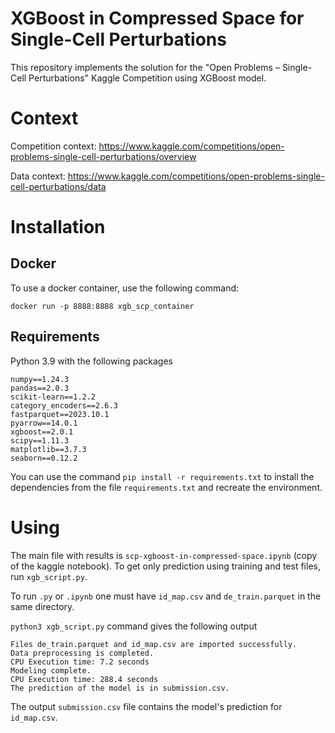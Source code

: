 # XGBoost in Compressed Space for Single-Cell Perturbations
This repository implements the solution for the "Open Problems – Single-Cell Perturbations" Kaggle Competition
using XGBoost model. 

# Context
Competition context: https://www.kaggle.com/competitions/open-problems-single-cell-perturbations/overview

Data context: https://www.kaggle.com/competitions/open-problems-single-cell-perturbations/data


# Installation

## Docker

To use a docker container, use the following command:

```
docker run -p 8888:8888 xgb_scp_container
```

## Requirements 


Python 3.9 with the following packages

```
numpy==1.24.3
pandas==2.0.3
scikit-learn==1.2.2
category_encoders==2.6.3
fastparquet==2023.10.1
pyarrow==14.0.1
xgboost==2.0.1
scipy==1.11.3
matplotlib==3.7.3
seaborn==0.12.2
```
You can use the command `pip install -r requirements.txt` to install the dependencies from the file `requirements.txt` and recreate the environment.

# Using 

The main file with results is `scp-xgboost-in-compressed-space.ipynb`  (copy of the kaggle notebook). 
To get only prediction using training and test files, run `xgb_script.py`. 

To run `.py` or `.ipynb` one must have `id_map.csv` and `de_train.parquet` in the same directory.


`python3 xgb_script.py` command gives the following output 


```
Files de_train.parquet and id_map.csv are imported successfully.
Data preprocessing is completed.
CPU Execution time: 7.2 seconds
Modeling complete.
CPU Execution time: 288.4 seconds
The prediction of the model is in submission.csv.
```

The output `submission.csv` file contains the model's prediction for `id_map.csv`. 





